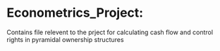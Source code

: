 # Econometrics_Project: 
Contains file relevent to the prject for calculating cash flow and control rights in pyramidal ownership structures
